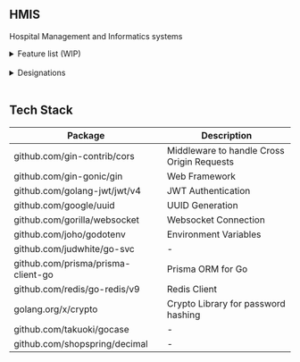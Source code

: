 ## HMIS

Hospital Management and Informatics systems

<details>
<summary>Feature list (WIP)</summary>
<br>

OPD (OUT Patient Department)

- Come -> Consilt -> Go
- Appointments/ Single Time Interactions
- Discrete History management

<br>

IPD (IN Patient Department)

- Admission -> Discharge -> Followup
- Continuous Patient Journey
- Department Specific
- Operations and surgeries management

<br>

Inventory

1. Consumables
   - Medicines (Tabs, Syrups)
   - Non Medicines (Injections, Dressings, Saline, Gloves, Tape, Pipe, etc...)
2. Non Consumables (Fans, Chairs, Tables, etc...)

<br>

Lab Management

- Scannable Test Reports to generate e-docs or integrate with testing softwares
- Test Reports

<br>

Insights and Analytics

- How your hospital is performing

<br>

Tracking and Behaviour

- Patient Navigation
- Patient Behaviour
- Patient Journey
- Patient Satisfaction

<br>

Payments

- Payment Integration
- Skippable/Configurable Payments

<br>

Hospital Pacakage Creator

- Health Checkups
- Operations and surgeries
- Cost Analysis

<br>

Health Insurance

- Integration with Health Insurance Companies
- Integration with Govt. for Health IDs

<br>

Other Features

- Patient options for nearest hospital selection (tenant based)
</details>

<br>

<details>
<summary>Designations</summary>
<br>

Designation does not implement any permission of its own, it is just a way to label users on the basis of their name in the workplace. Permissions are implemented granuarly and can be assigned to any user.

<br>

Super Admin

- Developer (Can Do Anything): Has Database Access

<br>

Admin (Client/Tenant): Can be multiple

- Create/Modify/Manage Users/Profiles
- Add/Modify user permissions
- Feature to "view as" other auth level

<br>

Doctor

- Read/Create/modify patient records/history
- Consultation + Prescription
- Refer to another doctors

<br>

Receptionist

- Get Patient Reports
- Schedule Appointments
- Check for doctor availability
- Emergency Cases
- Confirm appointments leads by patients

<br>

Pharmacist

- Add/Dispense Medicines
- Check for availability/expiry/stock

<br>

Patient

- Signup + Create/Update Profile
- Quote for appointment

</details>

<br />

## Tech Stack

| Package                            | Description                                |
| ---------------------------------- | ------------------------------------------ |
| github.com/gin-contrib/cors        | Middleware to handle Cross Origin Requests |
| github.com/gin-gonic/gin           | Web Framework                              |
| github.com/golang-jwt/jwt/v4       | JWT Authentication                         |
| github.com/google/uuid             | UUID Generation                            |
| github.com/gorilla/websocket       | Websocket Connection                       |
| github.com/joho/godotenv           | Environment Variables                      |
| github.com/judwhite/go-svc         | -                                          |
| github.com/prisma/prisma-client-go | Prisma ORM for Go                          |
| github.com/redis/go-redis/v9       | Redis Client                               |
| golang.org/x/crypto                | Crypto Library for password hashing        |
| github.com/takuoki/gocase          | -                                          |
| github.com/shopspring/decimal      | -                                          |

<!-- github.com/iancoleman/strcase -->
<!-- gorm.io/driver/postgres -->
<!-- gorm.io/gorm -->
